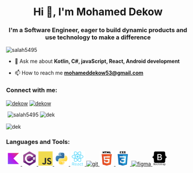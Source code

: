 <h1 align="center">Hi 👋, I'm Mohamed Dekow</h1>
<h3 align="center">I'm a Software Engineer, eager to build dynamic products and use technology to make a difference</h3>

<p align="left"> <img src="https://komarev.com/ghpvc/?username=mohameddekow&label=Profile%20views&color=0e75b6&style=flat" alt="salah5495" /> </p>





- 💬 Ask me about **Kotlin, C#, javaScript, React, Android development**

- 📫 How to reach me **mohameddekow53@gmail.com**

<h3 align="left">Connect with me:</h3>
<p align="left">
<a href="https://twitter.com/mohamed_degow" target="blank"><img align="center" src="https://raw.githubusercontent.com/rahuldkjain/github-profile-readme-generator/master/src/images/icons/Social/twitter.svg" alt="dekow" height="30" width="40" /></a>
<a href="https://www.linkedin.com/in/mohamed-dekow-5baaa11a2/" target="blank"><img align="center" src="https://raw.githubusercontent.com/rahuldkjain/github-profile-readme-generator/master/src/images/icons/Social/linked-in-alt.svg" alt="dekow" height="30" width="40" /></a>
</p>





<p align="start" display="inline-block" white-space="nowrap" word-break="keep-all" >&nbsp;<img  src="https://github-readme-stats.vercel.app/api?username=mohameddekow&show_icons=true&locale=en" alt="salah5495" /> <img src="https://github-readme-streak-stats.herokuapp.com/?user=mohameddekow&" alt="dek" /></p>
<p><img align="center" src="https://github-readme-stats.vercel.app/api/top-langs?username=mohameddekow&show_icons=true&locale=en&layout=compact" alt="dek" /></p>


<h3 align="left">Languages and Tools:</h3>

<p align="left"> </a> <a href="https://kotlinlang.org/" target="_blank" rel="noreferrer"> <img src="https://raw.githubusercontent.com/devicons/devicon/master/icons/kotlin/kotlin-original.svg" alt="kotlin" width="40" height="40"/> <a href="https://learn.microsoft.com/en-us/dotnet/csharp/" target="_blank" rel="noreferrer"> <img src="https://raw.githubusercontent.com/devicons/devicon/master/icons/csharp/csharp-original.svg" alt="C#" width="40" height="40"/> <a href="https://developer.mozilla.org/en-US/docs/Web/JavaScript" target="_blank" rel="noreferrer"> <img src="https://raw.githubusercontent.com/devicons/devicon/master/icons/javascript/javascript-original.svg" alt="javascript" width="40" height="40"/> </a>  <a href="https://www.python.org" target="_blank" rel="noreferrer"> <img src="https://raw.githubusercontent.com/devicons/devicon/master/icons/python/python-original.svg" alt="python" width="40" height="40"/> </a> <a href="https://reactjs.org/" target="_blank" rel="noreferrer"> <img src="https://raw.githubusercontent.com/devicons/devicon/master/icons/react/react-original-wordmark.svg" alt="react" width="40" height="40"/> </a> <a href="https://git-scm.com/" target="_blank" rel="noreferrer"> <img src="https://www.vectorlogo.zone/logos/git-scm/git-scm-icon.svg" alt="git" width="40" height="40"/> </a> <a href="https://www.w3.org/html/" target="_blank" rel="noreferrer"> <img src="https://raw.githubusercontent.com/devicons/devicon/master/icons/html5/html5-original-wordmark.svg" alt="html5" width="40" height="40"/> </a> <a href="https://www.w3schools.com/css/" target="_blank" rel="noreferrer"> <img src="https://raw.githubusercontent.com/devicons/devicon/master/icons/css3/css3-original-wordmark.svg" alt="css3" width="40" height="40"/> </a> <a href="https://www.figma.com/" target="_blank" rel="noreferrer"> <img src="https://www.vectorlogo.zone/logos/figma/figma-icon.svg" alt="figma" width="40" height="40"/> <a href="https://getbootstrap.com" target="_blank" rel="noreferrer"> <img src="https://raw.githubusercontent.com/devicons/devicon/master/icons/bootstrap/bootstrap-plain-wordmark.svg" alt="bootstrap" width="40" height="40"/> </a> </p>


<!-- 
### Hi there 👋 Nice to meet you.


I'm **Mohamed Dekow** an _***Android Developer***_ and _***Machine Learning(ML)***_ enthusiast || based in Nairobi, Kenya.

# Find me on.
[<img src="https://user-images.githubusercontent.com/61431856/117953691-efe3b300-b31e-11eb-9968-b8b0dce1b9bc.jpg" height = "25px" width ="100px"/>](https://twitter.com/MohamedDegow)
[<img src="https://user-images.githubusercontent.com/61431856/117953182-8cf21c00-b31e-11eb-82b8-06b0fa7d62ec.png" height = "25px" width ="100px"/>](https://www.linkedin.com/in/mohamed-dekow-5baaa11a2)
 -->
